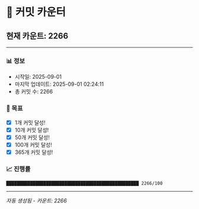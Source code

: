 # 🔢 커밋 카운터

## 현재 카운트: 2266

---

### 📊 정보
- 시작일: 2025-09-01
- 마지막 업데이트: 2025-09-01 02:24:11
- 총 커밋 수: 2266

### 🎯 목표
- [x] 1개 커밋 달성!
- [x] 10개 커밋 달성!
- [x] 50개 커밋 달성!
- [x] 100개 커밋 달성!
- [x] 365개 커밋 달성!

### 📈 진행률
```
██████████████████████████████████████████████████ 2266/100
```

---
*자동 생성됨 - 카운트: 2266*
